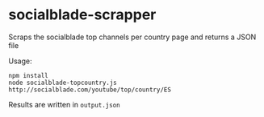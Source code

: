 # socialblade-scrapper

Scraps the socialblade top channels per country page and returns a JSON file

Usage:

`npm install`<br>
`node socialblade-topcountry.js http://socialblade.com/youtube/top/country/ES`

Results are written in `output.json`
